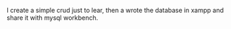 I create a simple crud just to lear, then a wrote the database in xampp and share it with mysql workbench.
